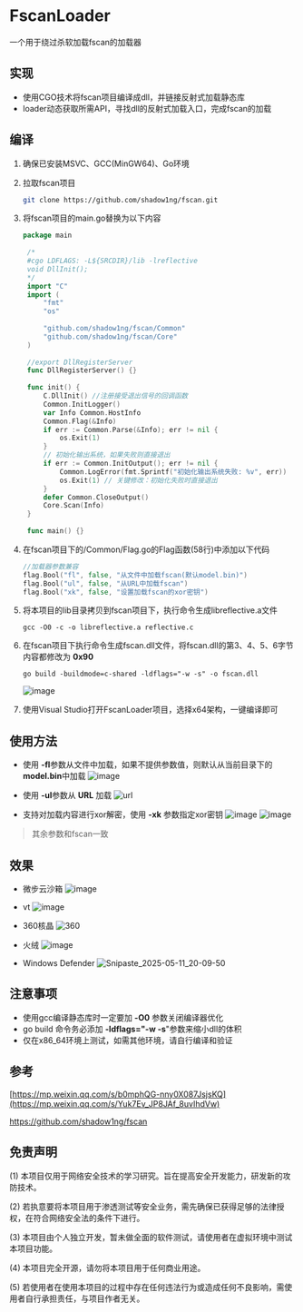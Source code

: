 # FscanLoader

一个用于绕过杀软加载fscan的加载器
## 实现

+ 使用CGO技术将fscan项目编译成dll，并链接反射式加载静态库
+ loader动态获取所需API，寻找dll的反射式加载入口，完成fscan的加载

## 编译
1. 确保已安装MSVC、GCC(MinGW64)、Go环境
2. 拉取fscan项目
   ```bash
   git clone https://github.com/shadow1ng/fscan.git
   ```
3. 将fscan项目的main.go替换为以下内容
   ```Go
   package main
    
    /*
    #cgo LDFLAGS: -L${SRCDIR}/lib -lreflective
    void DllInit();
    */
    import "C"
    import (
    	"fmt"
    	"os"
    
    	"github.com/shadow1ng/fscan/Common"
    	"github.com/shadow1ng/fscan/Core"
    )
    
    //export DllRegisterServer
    func DllRegisterServer() {}
    
    func init() {
    	C.DllInit() //注册接受退出信号的回调函数
    	Common.InitLogger()
    	var Info Common.HostInfo
    	Common.Flag(&Info)
    	if err := Common.Parse(&Info); err != nil {
    		os.Exit(1)
    	}
    	// 初始化输出系统，如果失败则直接退出
    	if err := Common.InitOutput(); err != nil {
    		Common.LogError(fmt.Sprintf("初始化输出系统失败: %v", err))
    		os.Exit(1) // 关键修改：初始化失败时直接退出
    	}
    	defer Common.CloseOutput()
    	Core.Scan(Info)
    }
    
    func main() {}
   ```
  4. 在fscan项目下的/Common/Flag.go的Flag函数(58行)中添加以下代码
     ```Go
     //加载器参数兼容
     flag.Bool("fl", false, "从文件中加载fscan(默认model.bin)")
     flag.Bool("ul", false, "从URL中加载fscan")
     flag.Bool("xk", false, "设置加载fscan的xor密钥")
     ```
 5. 将本项目的lib目录拷贝到fscan项目下，执行命令生成libreflective.a文件
    ```shell
    gcc -O0 -c -o libreflective.a reflective.c
    ```
 6. 在fscan项目下执行命令生成fscan.dll文件，将fscan.dll的第3、4、5、6字节内容都修改为 **0x90**
    ```shell
    go build -buildmode=c-shared -ldflags="-w -s" -o fscan.dll 
    ```
    ![image](https://github.com/user-attachments/assets/3aaddeca-cc6a-4d6a-aeaa-b97cf06111f6)

 7. 使用Visual Studio打开FscanLoader项目，选择x64架构，一键编译即可

## 使用方法

+ 使用 **-fl**参数从文件中加载，如果不提供参数值，则默认从当前目录下的 **model.bin**中加载
  ![image](https://github.com/user-attachments/assets/c0b6b118-5091-45a5-95b1-224ed6ed87bc)

+ 使用 **-ul**参数从 **URL** 加载
  ![url](https://github.com/user-attachments/assets/392813b9-1b4a-4b1a-bab6-844faf9e5af9)


+ 支持对加载内容进行xor解密，使用 **-xk** 参数指定xor密钥
  ![image](https://github.com/user-attachments/assets/8d2cc6e5-4565-430a-bdbb-25c36163faec)
  ![image](https://github.com/user-attachments/assets/94063a1d-d686-404f-9f55-d2351dc53629)


> 其余参数和fscan一致

## 效果
+ 微步云沙箱
  ![image](https://github.com/user-attachments/assets/0aa335c5-162d-45cf-9a04-24ab368f68df)

+ vt
   ![image](https://github.com/user-attachments/assets/0658a07b-3c7e-495f-9f95-9e09e7f51e02)

+ 360核晶
  ![360](https://github.com/user-attachments/assets/1cc5a1d7-6ab8-4a16-a3ef-afe026fd21b3)

+ 火绒
  ![image](https://github.com/user-attachments/assets/a14eacc5-96b1-44cd-87ed-ded8eb67d73e)

+ Windows Defender
  ![Snipaste_2025-05-11_20-09-50](https://github.com/user-attachments/assets/aaf919e0-a613-4fea-81a4-6e26499f5311)


## 注意事项

+ 使用gcc编译静态库时一定要加 **-O0** 参数关闭编译器优化
+ go build 命令务必添加 **-ldflags="-w -s**"参数来缩小dll的体积
+ 仅在x86_64环境上测试，如需其他环境，请自行编译和验证

## 参考

[https://mp.weixin.qq.com/s/b0mphQG-nny0X087JsjsKQ](https://mp.weixin.qq.com/s/Yuk7Ev_JP8JAf_8uvIhdVw)

https://github.com/shadow1ng/fscan

## 免责声明

(1) 本项目仅用于网络安全技术的学习研究。旨在提高安全开发能力，研发新的攻防技术。

(2) 若执意要将本项目用于渗透测试等安全业务，需先确保已获得足够的法律授权，在符合网络安全法的条件下进行。

(3) 本项目由个人独立开发，暂未做全面的软件测试，请使用者在虚拟环境中测试本项目功能。

(4) 本项目完全开源，请勿将本项目用于任何商业用途。

(5) 若使用者在使用本项目的过程中存在任何违法行为或造成任何不良影响，需使用者自行承担责任，与项目作者无关。
